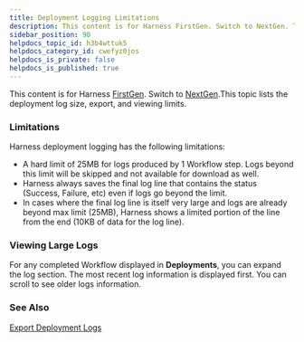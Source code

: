 ```yaml
---
title: Deployment Logging Limitations
description: This content is for Harness FirstGen. Switch to NextGen. This topic lists the deployment log size, export, and viewing limits. Limitations. Harness deployment logging has the following limitations --  A…
sidebar_position: 90
helpdocs_topic_id: h3b4wttuk5
helpdocs_category_id: cwefyz0jos
helpdocs_is_private: false
helpdocs_is_published: true
---
```


This content is for Harness [FirstGen](../../../../getting-started/harness-first-gen-vs-harness-next-gen.md). Switch to [NextGen](https://docs.harness.io/article/n06yruxm0d).This topic lists the deployment log size, export, and viewing limits.

### Limitations

Harness deployment logging has the following limitations:

* A hard limit of 25MB for logs produced by 1 Workflow step. Logs beyond this limit will be skipped and not available for download as well.
* Harness always saves the final log line that contains the status (Success, Failure, etc) even if logs go beyond the limit.
* In cases where the final log line is itself very large and logs are already beyond max limit (25MB), Harness shows a limited portion of the line from the end (10KB of data for the log line).

### Viewing Large Logs

For any completed Workflow displayed in **Deployments**, you can expand the log section. The most recent log information is displayed first. You can scroll to see older logs information.

### See Also

[Export Deployment Logs](export-deployment-logs.md)

